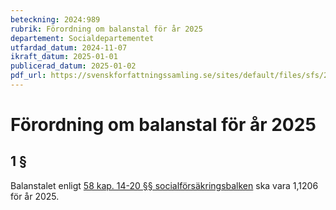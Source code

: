 ```yaml
---
beteckning: 2024:989
rubrik: Förordning om balanstal för år 2025
departement: Socialdepartementet
utfardad_datum: 2024-11-07
ikraft_datum: 2025-01-01
publicerad_datum: 2025-01-02
pdf_url: https://svenskforfattningssamling.se/sites/default/files/sfs/2024-11/SFS2024-989.pdf
---
```


# Förordning om balanstal för år 2025

## 1 §

Balanstalet enligt [58 kap. 14-20 §§ socialförsäkringsbalken](https://selex.se/eli/sfs/2010/110#kap58.14) ska vara 1,1206 för år 2025.